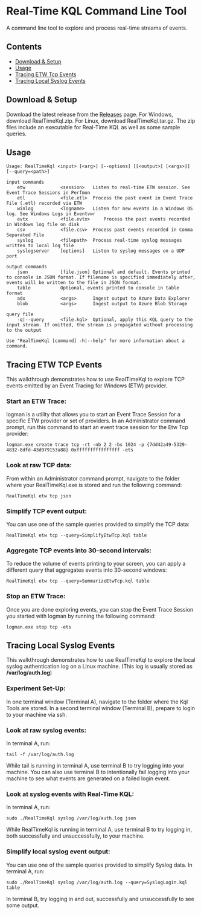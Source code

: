 # Real-Time KQL Command Line Tool

A command line tool to explore and process real-time streams of events.



## Contents

* [Download & Setup](#Setup)
* [Usage](#Usage)
* [Tracing ETW Tcp Events](#Etw)
* [Tracing Local Syslog Events](#Syslog)



## <a id="Setup">Download & Setup

Download the latest release from the [Releases](https://github.com/microsoft/KqlTools/releases/) page. For Windows, download RealTimeKql.zip. For Linux, download RealTimeKql.tar.gz. The zip files include an executable for Real-Time KQL as well as some sample queries.



## <a id="Usage">Usage

```
Usage: RealTimeKql <input> [<arg>] [--options] [[<output>] [<args>]] [--query=<path>]
      
input commands
	etw 			<session> 	Listen to real-time ETW session. See Event Trace Sessions in Perfmon
	etl				<file.etl> 	Process the past event in Event Trace File (.etl) recorded via ETW
	winlog 			<logname> 	Listen for new events in a Windows OS log. See Windows Logs in Eventvwr
	evtx    		<file.evtx> 	Process the past events recorded in Windows log file on disk
	csv 			<file.csv> 	Process past events recorded in Comma Separated File
	syslog			<filepath>	Process real-time syslog messages written to local log file
	syslogserver	[options]	Listen to syslog messages on a UDP port

output commands
	json			[file.json]	Optional and default. Events printed to console in JSON format. If filename is specified immediately after, events will be written to the file in JSON format.
	table			Optional, events printed to console in table format
	adx 			<args>		Ingest output to Azure Data Explorer
	blob 			<args>		Ingest output to Azure Blob Storage

query file
	-q|--query 		<file.kql> 	Optional, apply this KQL query to the input stream. If omitted, the stream is propagated without processing to the output
	
Use "RealTimeKql [command] -h|--help" for more information about a command.
```



## <a id="Etw">Tracing ETW TCP Events

This walkthrough demonstrates how to use RealTimeKql to explore TCP events emitted by an Event Tracing for Windows (ETW) provider.

### Start an ETW Trace:

logman is a utility that allows you to start an Event Trace Session for a specific ETW provider or set of providers. In an Administrator command prompt, run this command to start an event trace session for the Etw Tcp provider:

```
logman.exe create trace tcp -rt -nb 2 2 -bs 1024 -p {7dd42a49-5329-4832-8dfd-43d979153a88} 0xffffffffffffffff -ets
```



### Look at raw TCP data:

From within an Administrator command prompt, navigate to the folder where your RealTimeKql.exe is stored and run the following command:

```
RealTimeKql etw tcp json
```



### Simplify TCP event output:

You can use one of the sample queries provided to simplify the TCP data:

```
RealTimeKql etw tcp --query=SimplifyEtwTcp.kql table
```



### Aggregate TCP events into 30-second intervals:

To reduce the volume of events printing to your screen, you can apply a different query that aggregates events into 30-second windows:

```
RealTimeKql etw tcp --query=SummarizeEtwTcp.kql table
```



### Stop an ETW Trace:

Once you are done exploring events, you can stop the Event Trace Session you started with logman by running the following command:

```
logman.exe stop tcp -ets
```



## <a id="Syslog">Tracing Local Syslog Events

This walkthrough demonstrates how to use RealTimeKql to explore the local syslog authentication log on a Linux machine. (This log is usually stored as **/var/log/auth.log**)

### Experiment Set-Up:

In one terminal window (Terminal A), navigate to the folder where the Kql Tools are stored. In a second terminal window (Terminal B), prepare to login to your machine via ssh.



### Look at raw syslog events:

In terminal A, run:

```
tail -f /var/log/auth.log
```

While tail is running in terminal A, use terminal B to try logging into your machine. You can also use terminal B to intentionally fail logging into your machine to see what events are generated on a failed login event.



### Look at syslog events with Real-Time KQL:

In terminal A, run:

```
sudo ./RealTimeKql syslog /var/log/auth.log json
```

While RealTimeKql is running in terminal A, use terminal B to try logging in, both successfully and unsuccessfully, to your machine.



### Simplify local syslog event output:

You can use one of the sample queries provided to simplify Syslog data. In terminal A, run:

```
sudo ./RealTimeKql syslog /var/log/auth.log --query=SyslogLogin.kql table
```

In terminal B, try logging in and out, successfully and unsuccessfully to see some output.

